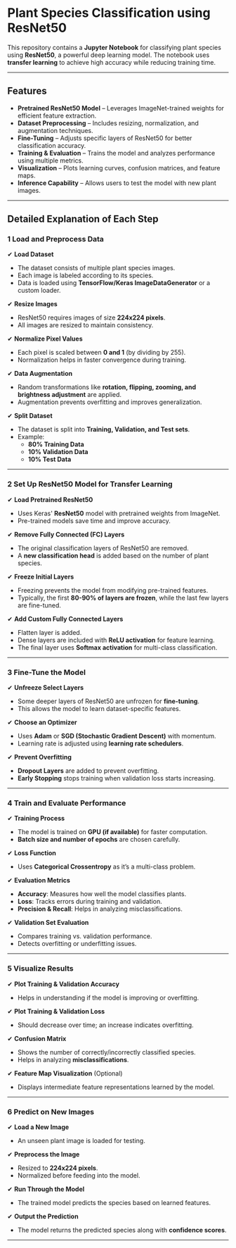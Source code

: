 # Plant Species Classification using ResNet50  

This repository contains a **Jupyter Notebook** for classifying plant species using **ResNet50**, a powerful deep learning model. The notebook uses **transfer learning** to achieve high accuracy while reducing training time.

---

##  Features  

- **Pretrained ResNet50 Model** – Leverages ImageNet-trained weights for efficient feature extraction.  
- **Dataset Preprocessing** – Includes resizing, normalization, and augmentation techniques.  
- **Fine-Tuning** – Adjusts specific layers of ResNet50 for better classification accuracy.  
- **Training & Evaluation** – Trains the model and analyzes performance using multiple metrics.  
- **Visualization** – Plots learning curves, confusion matrices, and feature maps.  
- **Inference Capability** – Allows users to test the model with new plant images.  

---

##  Detailed Explanation of Each Step  

### 1️ Load and Preprocess Data  

✔ **Load Dataset**  
   - The dataset consists of multiple plant species images.  
   - Each image is labeled according to its species.  
   - Data is loaded using **TensorFlow/Keras ImageDataGenerator** or a custom loader.  

✔ **Resize Images**  
   - ResNet50 requires images of size **224x224 pixels**.  
   - All images are resized to maintain consistency.  

✔ **Normalize Pixel Values**  
   - Each pixel is scaled between **0 and 1** (by dividing by 255).  
   - Normalization helps in faster convergence during training.  

✔ **Data Augmentation**  
   - Random transformations like **rotation, flipping, zooming, and brightness adjustment** are applied.  
   - Augmentation prevents overfitting and improves generalization.  

✔ **Split Dataset**  
   - The dataset is split into **Training, Validation, and Test sets**.  
   - Example:  
     - **80% Training Data**  
     - **10% Validation Data**  
     - **10% Test Data**  

---

### 2️ Set Up ResNet50 Model for Transfer Learning  

✔ **Load Pretrained ResNet50**  
   - Uses Keras' **ResNet50** model with pretrained weights from ImageNet.  
   - Pre-trained models save time and improve accuracy.  

✔ **Remove Fully Connected (FC) Layers**  
   - The original classification layers of ResNet50 are removed.  
   - A **new classification head** is added based on the number of plant species.  

✔ **Freeze Initial Layers**  
   - Freezing prevents the model from modifying pre-trained features.  
   - Typically, the first **80-90% of layers are frozen**, while the last few layers are fine-tuned.  

✔ **Add Custom Fully Connected Layers**  
   - Flatten layer is added.  
   - Dense layers are included with **ReLU activation** for feature learning.  
   - The final layer uses **Softmax activation** for multi-class classification.  

---

### 3️ Fine-Tune the Model  

✔ **Unfreeze Select Layers**  
   - Some deeper layers of ResNet50 are unfrozen for **fine-tuning**.  
   - This allows the model to learn dataset-specific features.  

✔ **Choose an Optimizer**  
   - Uses **Adam** or **SGD (Stochastic Gradient Descent)** with momentum.  
   - Learning rate is adjusted using **learning rate schedulers**.  

✔ **Prevent Overfitting**  
   - **Dropout Layers** are added to prevent overfitting.  
   - **Early Stopping** stops training when validation loss starts increasing.  

---

### 4️ Train and Evaluate Performance  

✔ **Training Process**  
   - The model is trained on **GPU (if available)** for faster computation.  
   - **Batch size and number of epochs** are chosen carefully.  

✔ **Loss Function**  
   - Uses **Categorical Crossentropy** as it’s a multi-class problem.  

✔ **Evaluation Metrics**  
   - **Accuracy**: Measures how well the model classifies plants.  
   - **Loss**: Tracks errors during training and validation.  
   - **Precision & Recall**: Helps in analyzing misclassifications.  

✔ **Validation Set Evaluation**  
   - Compares training vs. validation performance.  
   - Detects overfitting or underfitting issues.  

---

### 5️ Visualize Results  

✔ **Plot Training & Validation Accuracy**  
   - Helps in understanding if the model is improving or overfitting.  

✔ **Plot Training & Validation Loss**  
   - Should decrease over time; an increase indicates overfitting.  

✔ **Confusion Matrix**  
   - Shows the number of correctly/incorrectly classified species.  
   - Helps in analyzing **misclassifications**.  

✔ **Feature Map Visualization** (Optional)  
   - Displays intermediate feature representations learned by the model.  

---

### 6️ Predict on New Images  

✔ **Load a New Image**  
   - An unseen plant image is loaded for testing.  

✔ **Preprocess the Image**  
   - Resized to **224x224 pixels**.  
   - Normalized before feeding into the model.  

✔ **Run Through the Model**  
   - The trained model predicts the species based on learned features.  

✔ **Output the Prediction**  
   - The model returns the predicted species along with **confidence scores**.  

---
